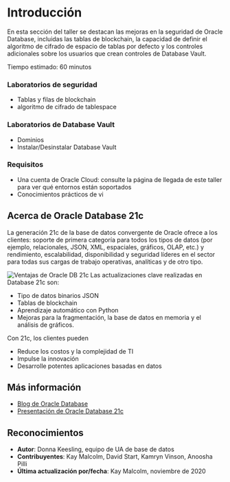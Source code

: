 # Introducción

En esta sección del taller se destacan las mejoras en la seguridad de Oracle Database, incluidas las tablas de blockchain, la capacidad de definir el algoritmo de cifrado de espacio de tablas por defecto y los controles adicionales sobre los usuarios que crean controles de Database Vault.

Tiempo estimado: 60 minutos

### Laboratorios de seguridad

*   Tablas y filas de blockchain
*   algoritmo de cifrado de tablespace

### Laboratorios de Database Vault

*   Dominios
*   Instalar/Desinstalar Database Vault

### Requisitos

*   Una cuenta de Oracle Cloud: consulte la página de llegada de este taller para ver qué entornos están soportados
*   Conocimientos prácticos de vi

## Acerca de Oracle Database 21c

La generación 21c de la base de datos convergente de Oracle ofrece a los clientes: soporte de primera categoría para todos los tipos de datos (por ejemplo, relacionales, JSON, XML, espaciales, gráficos, OLAP, etc.) y rendimiento, escalabilidad, disponibilidad y seguridad líderes en el sector para todas sus cargas de trabajo operativas, analíticas y de otro tipo.

![Ventajas de Oracle DB 21c](images/21c-support.png "Ventajas de Oracle DB 21c") Las actualizaciones clave realizadas en Database 21c son:

*   Tipo de datos binarios JSON
*   Tablas de blockchain
*   Aprendizaje automático con Python
*   Mejoras para la fragmentación, la base de datos en memoria y el análisis de gráficos.

Con 21c, los clientes pueden

*   Reduce los costos y la complejidad de TI
*   Impulse la innovación
*   Desarrolle potentes aplicaciones basadas en datos

## Más información

*   [Blog de Oracle Database](http://blogs.oracle.com/database)
*   [Presentación de Oracle Database 21c](https://blogs.oracle.com/database/introducing-oracle-database-21c)

## Reconocimientos

*   **Autor**: Donna Keesling, equipo de UA de base de datos
*   **Contribuyentes**: Kay Malcolm, David Start, Kamryn Vinson, Anoosha Pilli
*   **Última actualización por/fecha**: Kay Malcolm, noviembre de 2020